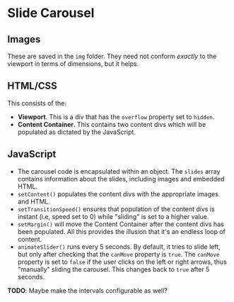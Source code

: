 # Slide Carousel

## Images
These are saved in the `img` folder. They need not conform *exactly* to the viewport in terms of dimensions, but it helps.

## HTML/CSS
This consists of the:
- **Viewport**. This is a div that has the `overflow` property set to `hidden`.
- **Content Container**. This contains two content divs which will be populated as dictated by the JavaScript.

## JavaScript
- The carousel code is encapsulated within an object. The `slides` array contains information about the slides, including images and embedded HTML.
- `setContent()` populates the content divs with the appropriate images and HTML.
- `setTransitionSpeed()` ensures that population of the content divs is instant (i.e, speed set to 0) while "sliding" is set to a higher value.
- `setMargin()` will move the Content Container after the content divs has been populated. All this provides the illusion that it's an endless loop of content.
- `animateSlider()` runs every 5 seconds. By default, it tries to slide left, but only after checking that the `canMove` property is `true`. The `canMove` property is set to `false` if the user clicks on the left or right arrows, thus "manually" sliding the carousel. This changes back to `true` after 5 seconds.

**TODO**: Maybe make the intervals configurable as well?
